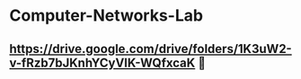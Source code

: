 # Computer-Networks-Lab
## https://drive.google.com/drive/folders/1K3uW2-v-fRzb7bJKnhYCyVIK-WQfxcaK 🍏
